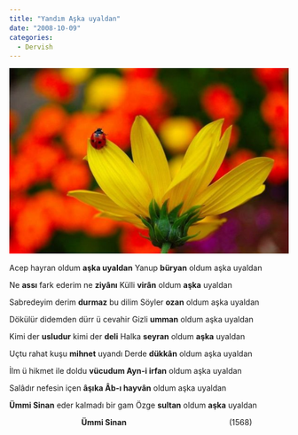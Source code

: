 ```yaml
---
title: "Yandım Aşka uyaldan"
date: "2008-10-09"
categories: 
  - Dervish
---
```


[![21042008078735300120878nl8.jpg](../uploads/2008/10/21042008078735300120878nl8.jpg)](../uploads/2008/10/21042008078735300120878nl8.jpg "21042008078735300120878nl8.jpg")

Acep hayran oldum **aşka uyaldan** Yanup **büryan** oldum aşka uyaldan

Ne **assı** fark ederim ne **ziyânı** Külli **virân** oldum **aşka** uyaldan

Sabredeyim derim **durmaz** bu dilim Söyler **ozan** oldum aşka uyaldan

Dökülür didemden dürr ü cevahir Gizli **umman** oldum aşka uyaldan

Kimi der **usludur** kimi der **deli** Halka **seyran** oldum **aşka** uyaldan

Uçtu rahat kuşu **mihnet** uyandı Derde **dükkân** oldum aşka uyaldan

İlm ü hikmet ile doldu **vücudum Ayn-i irfan** oldum aşka uyaldan

Salâdır nefesin içen **âşıka Âb-ı hayvân** oldum aşka uyaldan

**Ümmi Sinan** eder kalmadı bir gam Özge **sultan** oldum **aşka** uyaldan

                                 **Ümmi Sinan**                                               (1568)
